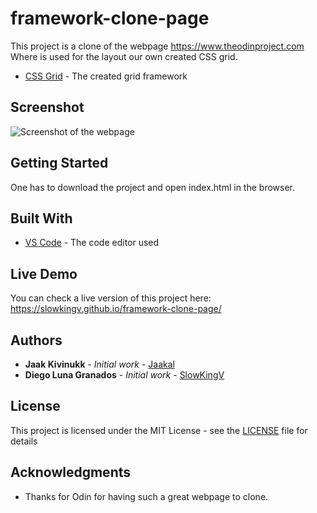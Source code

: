 # framework-clone-page

This project is a clone of the webpage https://www.theodinproject.com Where is used for the layout our own created CSS grid.

* [CSS Grid](https://github.com/Jaakal/grid-based-framework/tree/grid) - The created grid framework

## Screenshot

![Screenshot of the webpage](screenshot.jpg)

## Getting Started

One has to download the project and open index.html in the browser.

## Built With

* [VS Code](https://code.visualstudio.com/) - The code editor used

## Live Demo
 You can check a live version of this project here: https://slowkingv.github.io/framework-clone-page/

## Authors

* **Jaak Kivinukk** - *Initial work* - [Jaakal](https://github.com/Jaakal)
* **Diego Luna Granados** - *Initial work* - [SlowKingV](https://github.com/SlowKingV)

## License

This project is licensed under the MIT License - see the [LICENSE](LICENSE) file for details

## Acknowledgments

* Thanks for Odin for having such a great webpage to clone.
